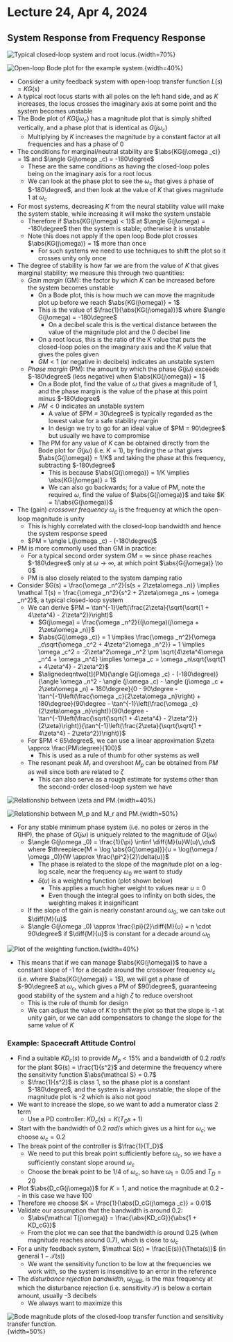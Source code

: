 # Lecture 24, Apr 4, 2024

## System Response from Frequency Response

![Typical closed-loop system and root locus.](./imgs/lec24_1.png){width=70%}

![Open-loop Bode plot for the example system.](./imgs/lec24_2.png){width=40%}

* Consider a unity feedback system with open-loop transfer function $L(s) = KG(s)$
* A typical root locus starts with all poles on the left hand side, and as $K$ increases, the locus crosses the imaginary axis at some point and the system becomes unstable
* The Bode plot of $KG(j\omega _c)$ has a magnitude plot that is simply shifted vertically, and a phase plot that is identical as $G(j\omega _c)$
	* Multiplying by $K$ increases the magnitude by a constant factor at all frequencies and has a phase of 0
* The conditions for marginal/neutral stability are $\abs{KG(j\omega _c)} = 1$ and $\angle G(j\omega _c) = -180\degree$
	* These are the same conditions as having the closed-loop poles being on the imaginary axis for a root locus
	* We can look at the phase plot to see the $\omega _c$ that gives a phase of $-180\degree$, and then look at the value of $K$ that gives magnitude 1 at $\omega _c$
* For most systems, decreasing $K$ from the neural stability value will make the system stable, while increasing it will make the system unstable
	* Therefore if $\abs{KG(j\omega) < 1}$ at $\angle G(j\omega) = -180\degree$ then the system is stable; otherwise it is unstable
	* Note this does not apply if the open loop Bode plot crosses $\abs{KG(j\omega)} = 1$ more than once
		* For such systems we need to use techniques to shift the plot so it crosses unity only once
* The degree of stability is how far we are from the value of $K$ that gives marginal stability; we measure this through two quantities:
	* *Gain margin* (GM): the factor by which $K$ can be increased before the system becomes unstable
		* On a Bode plot, this is how much we can move the magnitude plot up before we reach $\abs{KG(j\omega)} = 1$
		* This is the value of $\frac{1}{\abs{KG(j\omega)}}$ where $\angle G(j\omega) = -180\degree$
			* On a decibel scale this is the vertical distance between the value of the magnitude plot and the 0 decibel line
		* On a root locus, this is the ratio of the $K$ value that puts the closed-loop poles on the imaginary axis and the $K$ value that gives the poles given
		* $GM < 1$ (or negative in decibels) indicates an unstable system
	* *Phase margin* (PM): the amount by which the phase $G(j\omega)$ exceeds $-180\degree$ (less negative) when $\abs{KG(j\omega)} = 1$
		* On a Bode plot, find the value of $\omega$ that gives a magnitude of 1, and the phase margin is the value of the phase at this point minus $-180\degree$
		* $PM < 0$ indicates an unstable system
			* A value of $PM = 30\degree$ is typically regarded as the lowest value for a safe stability margin
			* In design we try to go for an ideal value of $PM = 90\degree$ but usually we have to compromise
		* The PM for any value of $K$ can be obtained directly from the Bode plot for $G(j\omega)$ (i.e. $K = 1$), by finding the $\omega$ that gives $\abs{G(j\omega)} = 1/K$ and taking the phase at this frequency, subtracting $-180\degree$
			* This is because $\abs{G(j\omega)} = 1/K \implies \abs{KG(j\omega)} = 1$
			* We can also go backwards; for a value of PM, note the required $\omega$, find the value of $\abs{G(j\omega)}$ and take $K = 1/\abs{G(j\omega)}$
* The (gain) *crossover frequency* $\omega _c$ is the frequency at which the open-loop magnitude is unity
	* This is highly correlated with the closed-loop bandwidth and hence the system response speed
	* $PM = \angle L(j\omega _c) - (-180\degree)$
* PM is more commonly used than GM in practice:
	* For a typical second order system $GM = \infty$ since phase reaches $-180\degree$ only at $\omega \to \infty$, at which point $\abs{G(j\omega)} \to 0$
	* PM is also closely related to the system damping ratio
* Consider $G(s) = \frac{\omega _n^2}{s(s + 2\zeta\omega _n)} \implies \mathcal T(s) = \frac{\omega _n^2}{s^2 + 2\zeta\omega _ns + \omega _n^2}$, a typical closed-loop system
	* We can derive $PM = \tan^{-1}\left(\frac{2\zeta}{\sqrt{\sqrt{1 + 4\zeta^4} - 2\zeta^2}}\right)$
		* $G(j\omega) = \frac{\omega _n^2}{(j\omega)(j\omega + 2\zeta\omega _n)}$
		* $\abs{G(j\omega _c)} = 1 \implies \frac{\omega _n^2}{\omega _c\sqrt{\omega _c^2 + 4\zeta^2\omega _n^2}} = 1 \implies \omega _c^2 = -2\zeta^2\omega _n^2 \pm \sqrt{4\zeta^4\omega _n^4 + \omega _n^4} \implies \omega _c = \omega _n\sqrt{\sqrt{1 + 4\zeta^4} - 2\zeta^2}$
		* $\alignedeqntwo[t]{PM}{\angle G(j\omega _c) - (-180\degree)}{\angle \omega _n^2 - \angle (j\omega _c) - \angle (j\omega _c + 2\zeta\omega _n) + 180\degree}{0 - 90\degree - \tan^{-1}\left(\frac{\omega _c}{2\zeta\omega _n}\right) + 180\degree}{90\degree - \tan^{-1}\left(\frac{\omega _c}{2\zeta\omega _n}\right)}{90\degree - \tan^{-1}\left(\frac{\sqrt{\sqrt{1 + 4\zeta^4} - 2\zeta^2}}{2\zeta}\right)}{\tan^{-1}\left(\frac{2\zeta}{\sqrt{\sqrt{1 + 4\zeta^4} - 2\zeta^2}}\right)}$
	* For $PM < 65\degree$, we can use a linear approximation $\zeta \approx \frac{PM\degree}{100}$
		* This is used as a rule of thumb for other systems as well
	* The resonant peak $M_r$ and overshoot $M_p$ can be obtained from $PM$ as well since both are related to $\zeta$
		* This can also serve as a rough estimate for systems other than the second-order closed-loop system we have

![Relationship between $\zeta$ and PM.](./imgs/lec24_3.png){width=40%}

![Relationship between $M_p$ and $M_r$ and PM.](./imgs/lec24_4.png){width=50%}

* For any stable minimum phase system (i.e. no poles or zeros in the RHP), the phase of $G(j\omega)$ is uniquely related to the magnitude of $G(j\omega)$
	* $\angle G(j\omega _0) = \frac{1}{\pi} \intinf \diff{M}{u}W(u)\,\du$ where $\threepiece{M = \log \abs{G(j\omega)}}{u = \log(\omega / \omega _0)}{W \approx \frac{\pi^2}{2}\delta(u)}$
		* The phase is related to the slope of the magnitude plot on a log-log scale, near the frequency $\omega _0$ we want to study
		* $\delta(u)$ is a weighting function (plot shown below)
			* This applies a much higher weight to values near $u = 0$
			* Even though the integral goes to infinity on both sides, the weighting makes it insignificant
	* If the slope of the gain is nearly constant around $\omega _0$, we can take out $\diff{M}{u}$
	* $\angle G(j\omega _0) \approx \frac{\pi}{2}\diff{M}{u} = n \cdot 90\degree$ if $\diff{M}{u}$ is constant for a decade around $\omega _0$

![Plot of the weighting function.](./imgs/lec24_5.png){width=40%}

* This means that if we can manage $\abs{KG(j\omega)}$ to have a constant slope of -1 for a decade around the crossover frequency $\omega _c$ (i.e. where $\abs{KG(j\omega)} = 1$), we will get a phase of $-90\degree$ at $\omega _c$, which gives a PM of $90\degree$, guaranteeing good stability of the system and a high $\zeta$ to reduce overshoot
	* This is the rule of thumb for design
	* We can adjust the value of $K$ to shift the plot so that the slope is -1 at unity gain, or we can add compensators to change the slope for the same value of $K$

### Example: Spacecraft Attitude Control

* Find a suitable $KD_c(s)$ to provide $M_p < 15\%$ and a bandwidth of $\SI{0.2}{rad/s}$ for the plant $G(s) = \frac{1}{s^2}$ and determine the frequency where the sensitivity function $\abs{\mathcal S} = 0.7$
	* $\frac{1}{s^2}$ is class 1, so the phase plot is a constant $-180\degree$, and the system is always unstable; the slope of the magnitude plot is -2 which is also not good
* We want to increase the slope, so we want to add a numerator class 2 term
	* Use a PD controller: $KD_c(s) = K(T_Ds + 1)$
* Start with the bandwidth of $\SI{0.2}{rad/s}$ which gives us a hint for $\omega _c$; we choose $\omega _c = 0.2$
* The break point of the controller is $\frac{1}{T_D}$
	* We need to put this break point sufficiently before $\omega _c$, so we have a sufficiently constant slope around $\omega _c$
	* Choose the break point to be $1/4$ of $\omega _c$, so have $\omega _1 = 0.05$ and $T_D = 20$
* Plot $\abs{D_cG(j\omega)}$ for $K = 1$, and notice the magnitude at $0.2$ -- in this case we have 100
* Therefore we choose $K = \frac{1}{\abs{D_cG(j\omega _c}} = 0.01$
* Validate our assumption that the bandwidth is around $0.2$:
	* $\abs{\mathcal T(j\omega)} = \frac{\abs{KD_cG}}{\abs{1 + KD_cG}}$
	* From the plot we can see that the bandwidth is around $0.25$ (when magnitude reaches around 0.7), which is close to $\omega _c$
* For a unity feedback system, $\mathcal S(s) = \frac{E(s)}{\Theta(s)}$ (in general $1 - \mathcal T(s)$)
	* We want the sensitivity function to be low at the frequencies we work with, so the system is insensitive to an error in the reference
* The *disturbance rejection bandwidth*, $\omega _{DRB}$, is the max frequency at which the disturbance rejection (i.e. sensitivity $\mathcal S$) is below a certain amount, usually -3 decibels
	* We always want to maximize this

![Bode magnitude plots of the closed-loop transfer function and sensitivity transfer function.](./imgs/lec24_6.png){width=50%}

